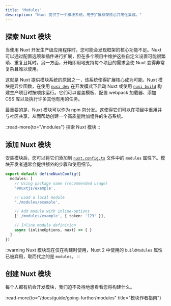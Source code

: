 ```yaml
---
title: 'Modules'
description: "Nuxt 提供了一个模块系统，用于扩展框架核心并简化集成。"
---
```


## 探索 Nuxt 模块

当使用 Nuxt 开发生产级应用程序时，您可能会发现框架的核心功能不足。Nuxt 可以通过配置选项和插件进行扩展，但在多个项目中维护这些自定义设置可能很繁琐、重复且耗时。另一方面，开箱即用地支持每个项目的需求会使 Nuxt 变得非常复杂且难以使用。

这就是 Nuxt 提供模块系统的原因之一，该系统使得扩展核心成为可能。Nuxt 模块是异步函数，在使用 [`nuxi dev`](/docs/api/commands/dev) 在开发模式下启动 Nuxt 或使用 [`nuxi build`](/docs/api/commands/build) 构建生产项目时按顺序运行。它们可以覆盖模板、配置 webpack 加载器、添加 CSS 库以及执行许多其他有用的任务。

最重要的是，Nuxt 模块可以作为 npm 包分发。这使得它们可以在项目中重用并与社区共享，从而帮助创建一个高质量附加组件的生态系统。

::read-more{to="/modules"}
探索 Nuxt 模块
::

## 添加 Nuxt 模块

安装模块后，您可以将它们添加到 [`nuxt.config.ts`](/docs/guide/directory-structure/nuxt-config) 文件中的 `modules` 属性下。模块开发者通常会提供额外的步骤和使用细节。

```ts twoslash [nuxt.config.ts]
export default defineNuxtConfig({
  modules: [
    // Using package name (recommended usage)
    '@nuxtjs/example',

    // Load a local module
    './modules/example',

    // Add module with inline-options
    ['./modules/example', { token: '123' }],

    // Inline module definition
    async (inlineOptions, nuxt) => { }
  ]
})
```

::warning
Nuxt 模块现在仅在构建时使用，Nuxt 2 中使用的 `buildModules` 属性已被弃用，取而代之的是 `modules`。
::

## 创建 Nuxt 模块

每个人都有机会开发模块，我们迫不及待地想看看您将构建什么。

:read-more{to="/docs/guide/going-further/modules" title="模块作者指南"}
